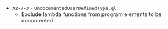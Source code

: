 - `A2-7-3` - `UndocumentedUserDefinedType.ql`:
  - Exclude lambda functions from program elements to be documented.
